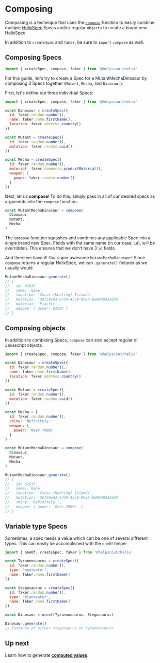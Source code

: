 # Composing

Composing is a technique that uses the [`compose`](../api/compose.md) function to easily combine multiple [HelixSpec](./HelixSpec) Specs and/or regular `objects` to create a brand new HelixSpec.

In addition to `createSpec` and `faker`, be sure to `import` `compose` as well.


## Composing Specs

```js
import { createSpec, compose, faker } from '@helpscout/helix'
```

For this guide, let's try to create a Spec for a MutantMechaDinosaur by composing 3 Specs together (`Mutant`, `Mecha`, and `Dinosaur`).

First, let's define our three individual Specs:

```js
import { createSpec, compose, faker } from '@helpscout/helix'

const Dinosaur = createSpec({
  id: faker.random.number(),
  name: faker.name.firstName(),
  location: faker.address.country()
})

const Mutant = createSpec({
  id: faker.random.number(),
  mutation: faker.random.uuid()
})

const Mecha = createSpec({
  id: faker.random.number(),
  material: faker.commerce.productMaterial(),
  weapon: {
    power: faker.random.number()
  }
})
```

Next, let us **compose**! To do this, simply pass in all of our desired specs as arguments into the `compose` function.

```js
const MutantMechaDinosaur = compose(
  Dinosaur,
  Mutant,
  Mecha
)
```

The `compose` function squashes and combines any applicable Spec into a single brand new Spec. Fields with the same name (in our case, `id`), will be overridden. This ensures that we don't have 3 `id` fields.

And there we have it! Our super awesome `MutantMechaDinosaur`! Since `compose` returns a regular HelixSpec, we can `.generate()` fixtures as we usually would.

```js
MutantMechaDinosaur.generate()
// {
//   id: 62037,
//   name: 'Gabe',
//   location: 'Cocos (Keeling) Islands',
//   mutation: '26f39ed3-6759-45cb-95a5-0a9000d12d69',
//   material: 'Plastic',
//   weapon: { power: 93597 }
// }
```


## Composing objects

In addition to combining Specs, `compose` can also accept regular ol' Javascript objects.

```js
import { createSpec, compose, faker } from '@helpscout/helix'

const Dinosaur = createSpec({
  id: faker.random.number(),
  name: faker.name.firstName(),
  location: faker.address.country()
})

const Mutant = createSpec({
  id: faker.random.number(),
  mutation: faker.random.uuid()
})

const Mecha = {
  id: faker.random.number(),
  shiny: 'Definitely.'
  weapon: {
    power: 'Over 7000!'
  }
}

const MutantMechaDinosaur = compose(
  Dinosaur,
  Mutant,
  Mecha
)

MutantMechaDinosaur.generate()
// {
//   id: 62037,
//   name: 'Gabe',
//   location: 'Cocos (Keeling) Islands',
//   mutation: '26f39ed3-6759-45cb-95a5-0a9000d12d69',
//   shiny: 'Definitely.',
//   weapon: { power: 'Over 7000!' }
// }
```

## Variable type Specs

Sometimes, a spec needs a value which can be one of several different types. This can easily be accomplished with the `oneOf` helper

```js
import { oneOf, createSpec, faker } from '@helpscout/helix'

const Tyrannosaurus = createSpec({
  id: faker.random.number(),
  type: 'meateater',
  name: faker.name.firstName()
})

const Stegosaurus = createSpec({
  id: faker.random.number(),
  type: 'planteater',
  name: faker.name.firstName()
})

const Dinosaur = oneof(Tyrannosaurus, Stegosaurus)

Dinosaur.generate()
// Instance of either stegasaurus or tyrannosaurus
```


## Up next

Learn how to generate **[computed values](./computed.md)**.
